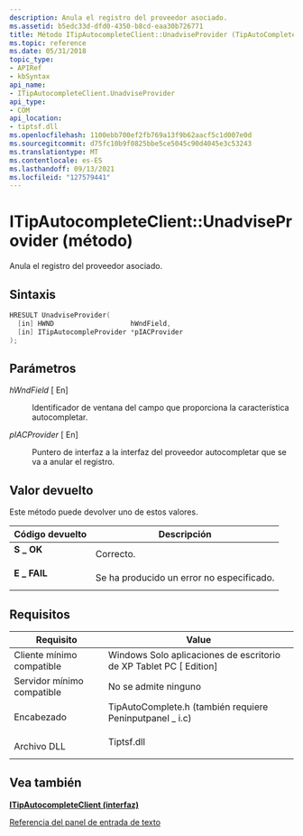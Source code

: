 ```yaml
---
description: Anula el registro del proveedor asociado.
ms.assetid: b5edc33d-dfd0-4350-b8cd-eaa30b726771
title: Método ITipAutocompleteClient::UnadviseProvider (TipAutoComplete.h)
ms.topic: reference
ms.date: 05/31/2018
topic_type:
- APIRef
- kbSyntax
api_name:
- ITipAutocompleteClient.UnadviseProvider
api_type:
- COM
api_location:
- tiptsf.dll
ms.openlocfilehash: 1100ebb700ef2fb769a13f9b62aacf5c1d007e0d
ms.sourcegitcommit: d75fc10b9f0825bbe5ce5045c90d4045e3c53243
ms.translationtype: MT
ms.contentlocale: es-ES
ms.lasthandoff: 09/13/2021
ms.locfileid: "127579441"
---
```

# <a name="itipautocompleteclientunadviseprovider-method"></a>ITipAutocompleteClient::UnadviseProvider (método)

Anula el registro del proveedor asociado.

## <a name="syntax"></a>Sintaxis


```C++
HRESULT UnadviseProvider(
  [in] HWND                   hWndField,
  [in] ITipAutocompleProvider *pIACProvider
);
```



## <a name="parameters"></a>Parámetros

<dl> <dt>

*hWndField* \[ En\]
</dt> <dd>

Identificador de ventana del campo que proporciona la característica autocompletar.

</dd> <dt>

*pIACProvider* \[ En\]
</dt> <dd>

Puntero de interfaz a la interfaz del proveedor autocompletar que se va a anular el registro.

</dd> </dl>

## <a name="return-value"></a>Valor devuelto

Este método puede devolver uno de estos valores.



| Código devuelto                                                                            | Descripción                               |
|----------------------------------------------------------------------------------------|-------------------------------------------|
| <dl> <dt>**S \_ OK**</dt> </dl>   | Correcto.<br/>                       |
| <dl> <dt>**E \_ FAIL**</dt> </dl> | Se ha producido un error no especificado.<br/> |



 

## <a name="requirements"></a>Requisitos



| Requisito | Value |
|-------------------------------------|---------------------------------------------------------------------------------------------------------------------------------|
| Cliente mínimo compatible<br/> | Windows Solo aplicaciones de escritorio de XP Tablet PC \[ Edition\]<br/>                                                                   |
| Servidor mínimo compatible<br/> | No se admite ninguno<br/>                                                                                                       |
| Encabezado<br/>                   | <dl> <dt>TipAutoComplete.h (también requiere Peninputpanel \_ i.c)</dt> </dl> |
| Archivo DLL<br/>                      | <dl> <dt>Tiptsf.dll</dt> </dl>                                           |



## <a name="see-also"></a>Vea también

<dl> <dt>

[**ITipAutocompleteClient (interfaz)**](itipautocompleteclient.md)
</dt> <dt>

[Referencia del panel de entrada de texto](text-input-panel-reference.md)
</dt> </dl>

 

 




